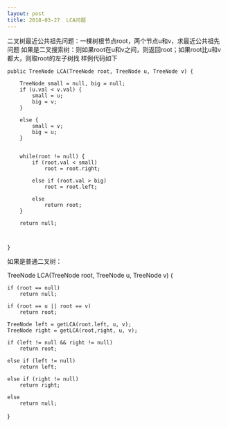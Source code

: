 ```yaml
---
layout: post
title: 2018-03-27  LCA问题
---
```


二叉树最近公共祖先问题：一棵树根节点root，两个节点u和v，求最近公共祖先问题
如果是二叉搜索树：则如果root在u和v之间，则返回root；如果root比u和v都大，则取root的左子树找
样例代码如下

	public TreeNode LCA(TreeNode root, TreeNode u, TreeNode v) {

		TreeNode small = null, big = null;
		if (u.val < v.val) {
			small = u;
			big = v;
		}
		
		else {
			small = v;
			big = u;
		}
		
		
		while(root != null) {
			if (root.val < small)
				root = root.right;
			
			else if (root.val > big)
				root = root.left;
				
			else
				return root;
		}
		
		return null;
		
		

	}
	
	
	
如果是普通二叉树：

TreeNode LCA(TreeNode root, TreeNode u, TreeNode v) {
	
	if (root == null)
		return null;
		
	if (root == u || root == v)
		return root;
		
	TreeNode left = getLCA(root.left, u, v);
	TreeNode right = getLCA(root,right, u, v);
	
	if (left != null && right != null)
		return root;
	
	else if (left != null)
		return left;
		
	else if (right != null)
		return right;
	
	else 
		return null;
}


